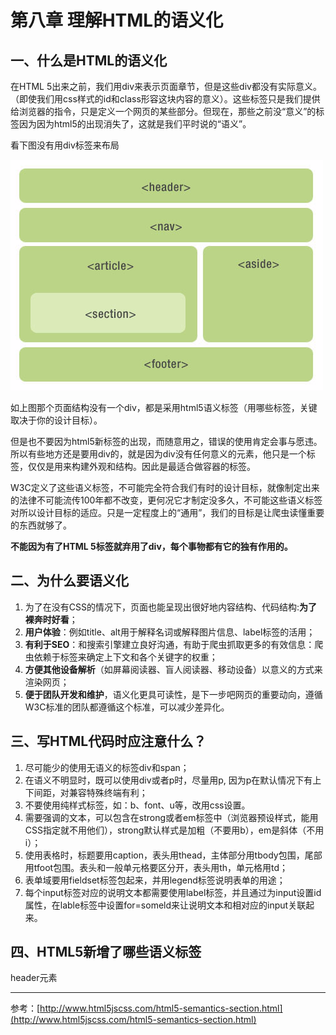 # 第八章 理解HTML的语义化

## 一、什么是HTML的语义化

在HTML 5出来之前，我们用div来表示页面章节，但是这些div都没有实际意义。（即使我们用css样式的id和class形容这块内容的意义）。这些标签只是我们提供给浏览器的指令，只是定义一个网页的某些部分。但现在，那些之前没“意义”的标签因为因为html5的出现消失了，这就是我们平时说的“语义”。

看下图没有用div标签来布局

![](/assets/html-yuyi.png)

如上图那个页面结构没有一个div，都是采用html5语义标签（用哪些标签，关键取决于你的设计目标）。

但是也不要因为html5新标签的出现，而随意用之，错误的使用肯定会事与愿违。所以有些地方还是要用div的，就是因为div没有任何意义的元素，他只是一个标签，仅仅是用来构建外观和结构。因此是最适合做容器的标签。

W3C定义了这些语义标签，不可能完全符合我们有时的设计目标，就像制定出来的法律不可能流传100年都不改变，更何况它才制定没多久，不可能这些语义标签对所以设计目标的适应。只是一定程度上的“通用”，我们的目标是让爬虫读懂重要的东西就够了。

**不能因为有了HTML 5标签就弃用了div，每个事物都有它的独有作用的。**

## 二、为什么要语义化

1. 为了在没有CSS的情况下，页面也能呈现出很好地内容结构、代码结构:**为了裸奔时好看**；
2. **用户体验**：例如title、alt用于解释名词或解释图片信息、label标签的活用；
3. **有利于SEO**：和搜索引擎建立良好沟通，有助于爬虫抓取更多的有效信息：爬虫依赖于标签来确定上下文和各个关键字的权重；
4. **方便其他设备解析**（如屏幕阅读器、盲人阅读器、移动设备）以意义的方式来渲染网页；
5. **便于团队开发和维护**，语义化更具可读性，是下一步吧网页的重要动向，遵循W3C标准的团队都遵循这个标准，可以减少差异化。

## 三、写HTML代码时应注意什么？

1. 尽可能少的使用无语义的标签div和span；
2. 在语义不明显时，既可以使用div或者p时，尽量用p, 因为p在默认情况下有上下间距，对兼容特殊终端有利；
3. 不要使用纯样式标签，如：b、font、u等，改用css设置。
4. 需要强调的文本，可以包含在strong或者em标签中（浏览器预设样式，能用CSS指定就不用他们），strong默认样式是加粗（不要用b），em是斜体（不用i）；
5. 使用表格时，标题要用caption，表头用thead，主体部分用tbody包围，尾部用tfoot包围。表头和一般单元格要区分开，表头用th，单元格用td；
6. 表单域要用fieldset标签包起来，并用legend标签说明表单的用途；
7. 每个input标签对应的说明文本都需要使用label标签，并且通过为input设置id属性，在lable标签中设置for=someld来让说明文本和相对应的input关联起来。

## 四、HTML5新增了哪些语义标签

header元素













---

参考：[http://www.html5jscss.com/html5-semantics-section.html](http://www.html5jscss.com/html5-semantics-section.html)

